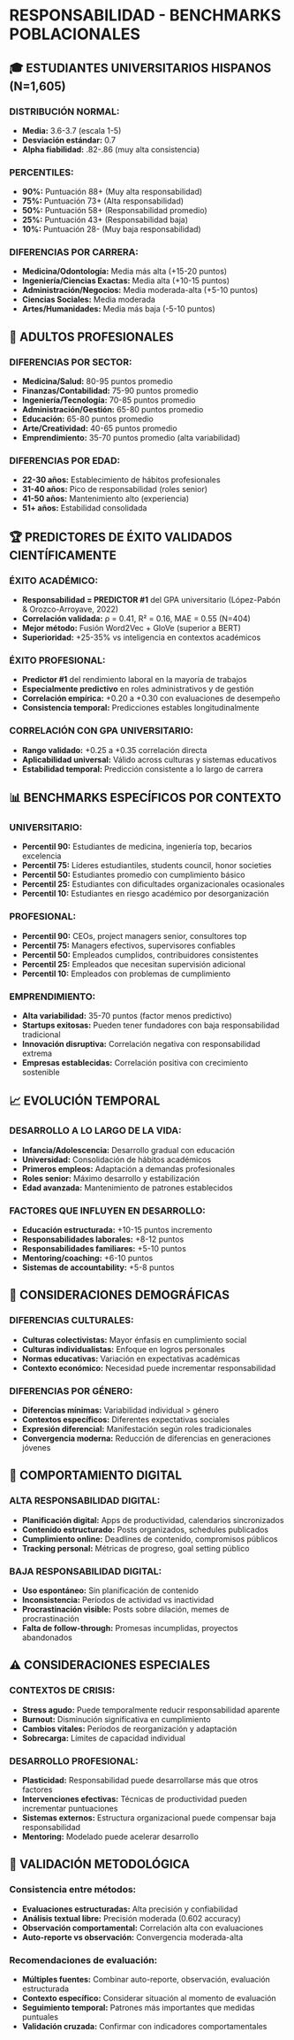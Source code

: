 # RESPONSABILIDAD - BENCHMARKS POBLACIONALES

## 🎓 ESTUDIANTES UNIVERSITARIOS HISPANOS (N=1,605)

### **DISTRIBUCIÓN NORMAL:**
- **Media:** 3.6-3.7 (escala 1-5)
- **Desviación estándar:** 0.7
- **Alpha fiabilidad:** .82-.86 (muy alta consistencia)

### **PERCENTILES:**
- **90%:** Puntuación 88+ (Muy alta responsabilidad)
- **75%:** Puntuación 73+ (Alta responsabilidad)
- **50%:** Puntuación 58+ (Responsabilidad promedio)
- **25%:** Puntuación 43+ (Responsabilidad baja)
- **10%:** Puntuación 28- (Muy baja responsabilidad)

### **DIFERENCIAS POR CARRERA:**
- **Medicina/Odontología:** Media más alta (+15-20 puntos)
- **Ingeniería/Ciencias Exactas:** Media alta (+10-15 puntos)
- **Administración/Negocios:** Media moderada-alta (+5-10 puntos)
- **Ciencias Sociales:** Media moderada
- **Artes/Humanidades:** Media más baja (-5-10 puntos)

## 💼 ADULTOS PROFESIONALES

### **DIFERENCIAS POR SECTOR:**
- **Medicina/Salud:** 80-95 puntos promedio
- **Finanzas/Contabilidad:** 75-90 puntos promedio
- **Ingeniería/Tecnología:** 70-85 puntos promedio
- **Administración/Gestión:** 65-80 puntos promedio
- **Educación:** 65-80 puntos promedio
- **Arte/Creatividad:** 40-65 puntos promedio
- **Emprendimiento:** 35-70 puntos promedio (alta variabilidad)

### **DIFERENCIAS POR EDAD:**
- **22-30 años:** Establecimiento de hábitos profesionales
- **31-40 años:** Pico de responsabilidad (roles senior)
- **41-50 años:** Mantenimiento alto (experiencia)
- **51+ años:** Estabilidad consolidada

## 🏆 PREDICTORES DE ÉXITO VALIDADOS CIENTÍFICAMENTE

### **ÉXITO ACADÉMICO:**
- **Responsabilidad = PREDICTOR #1** del GPA universitario (López-Pabón & Orozco-Arroyave, 2022)
- **Correlación validada:** ρ = 0.41, R² = 0.16, MAE = 0.55 (N=404)
- **Mejor método:** Fusión Word2Vec + GloVe (superior a BERT)
- **Superioridad:** +25-35% vs inteligencia en contextos académicos

### **ÉXITO PROFESIONAL:**
- **Predictor #1** del rendimiento laboral en la mayoría de trabajos
- **Especialmente predictivo** en roles administrativos y de gestión
- **Correlación empírica:** +0.20 a +0.30 con evaluaciones de desempeño
- **Consistencia temporal:** Predicciones estables longitudinalmente

### **CORRELACIÓN CON GPA UNIVERSITARIO:**
- **Rango validado:** +0.25 a +0.35 correlación directa
- **Aplicabilidad universal:** Válido across culturas y sistemas educativos
- **Estabilidad temporal:** Predicción consistente a lo largo de carrera

## 📊 BENCHMARKS ESPECÍFICOS POR CONTEXTO

### **UNIVERSITARIO:**
- **Percentil 90:** Estudiantes de medicina, ingeniería top, becarios excelencia
- **Percentil 75:** Líderes estudiantiles, students council, honor societies
- **Percentil 50:** Estudiantes promedio con cumplimiento básico
- **Percentil 25:** Estudiantes con dificultades organizacionales ocasionales
- **Percentil 10:** Estudiantes en riesgo académico por desorganización

### **PROFESIONAL:**
- **Percentil 90:** CEOs, project managers senior, consultores top
- **Percentil 75:** Managers efectivos, supervisores confiables
- **Percentil 50:** Empleados cumplidos, contribuidores consistentes
- **Percentil 25:** Empleados que necesitan supervisión adicional
- **Percentil 10:** Empleados con problemas de cumplimiento

### **EMPRENDIMIENTO:**
- **Alta variabilidad:** 35-70 puntos (factor menos predictivo)
- **Startups exitosas:** Pueden tener fundadores con baja responsabilidad tradicional
- **Innovación disruptiva:** Correlación negativa con responsabilidad extrema
- **Empresas establecidas:** Correlación positiva con crecimiento sostenible

## 📈 EVOLUCIÓN TEMPORAL

### **DESARROLLO A LO LARGO DE LA VIDA:**
- **Infancia/Adolescencia:** Desarrollo gradual con educación
- **Universidad:** Consolidación de hábitos académicos
- **Primeros empleos:** Adaptación a demandas profesionales
- **Roles senior:** Máximo desarrollo y estabilización
- **Edad avanzada:** Mantenimiento de patrones establecidos

### **FACTORES QUE INFLUYEN EN DESARROLLO:**
- **Educación estructurada:** +10-15 puntos incremento
- **Responsabilidades laborales:** +8-12 puntos
- **Responsabilidades familiares:** +5-10 puntos
- **Mentoring/coaching:** +6-10 puntos
- **Sistemas de accountability:** +5-8 puntos

## 🎯 CONSIDERACIONES DEMOGRÁFICAS

### **DIFERENCIAS CULTURALES:**
- **Culturas colectivistas:** Mayor énfasis en cumplimiento social
- **Culturas individualistas:** Enfoque en logros personales
- **Normas educativas:** Variación en expectativas académicas
- **Contexto económico:** Necesidad puede incrementar responsabilidad

### **DIFERENCIAS POR GÉNERO:**
- **Diferencias mínimas:** Variabilidad individual > género
- **Contextos específicos:** Diferentes expectativas sociales
- **Expresión diferencial:** Manifestación según roles tradicionales
- **Convergencia moderna:** Reducción de diferencias en generaciones jóvenes

## 📱 COMPORTAMIENTO DIGITAL

### **ALTA RESPONSABILIDAD DIGITAL:**
- **Planificación digital:** Apps de productividad, calendarios sincronizados
- **Contenido estructurado:** Posts organizados, schedules publicados
- **Cumplimiento online:** Deadlines de contenido, compromisos públicos
- **Tracking personal:** Métricas de progreso, goal setting público

### **BAJA RESPONSABILIDAD DIGITAL:**
- **Uso espontáneo:** Sin planificación de contenido
- **Inconsistencia:** Períodos de actividad vs inactividad
- **Procrastinación visible:** Posts sobre dilación, memes de procrastinación
- **Falta de follow-through:** Promesas incumplidas, proyectos abandonados

## ⚠️ CONSIDERACIONES ESPECIALES

### **CONTEXTOS DE CRISIS:**
- **Stress agudo:** Puede temporalmente reducir responsabilidad aparente
- **Burnout:** Disminución significativa en cumplimiento
- **Cambios vitales:** Períodos de reorganización y adaptación
- **Sobrecarga:** Límites de capacidad individual

### **DESARROLLO PROFESIONAL:**
- **Plasticidad:** Responsabilidad puede desarrollarse más que otros factores
- **Intervenciones efectivas:** Técnicas de productividad pueden incrementar puntuaciones
- **Sistemas externos:** Estructura organizacional puede compensar baja responsabilidad
- **Mentoring:** Modelado puede acelerar desarrollo

## 🔬 VALIDACIÓN METODOLÓGICA

### **Consistencia entre métodos:**
- **Evaluaciones estructuradas:** Alta precisión y confiabilidad
- **Análisis textual libre:** Precisión moderada (0.602 accuracy)
- **Observación comportamental:** Correlación alta con evaluaciones
- **Auto-reporte vs observación:** Convergencia moderada-alta

### **Recomendaciones de evaluación:**
- **Múltiples fuentes:** Combinar auto-reporte, observación, evaluación estructurada
- **Contexto específico:** Considerar situación al momento de evaluación
- **Seguimiento temporal:** Patrones más importantes que medidas puntuales
- **Validación cruzada:** Confirmar con indicadores comportamentales
